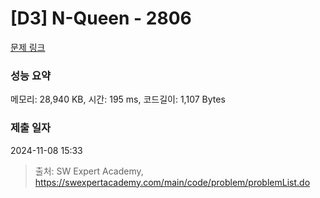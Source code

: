 # [D3] N-Queen - 2806 

[문제 링크](https://swexpertacademy.com/main/code/problem/problemDetail.do?contestProbId=AV7GKs06AU0DFAXB) 

### 성능 요약

메모리: 28,940 KB, 시간: 195 ms, 코드길이: 1,107 Bytes

### 제출 일자

2024-11-08 15:33



> 출처: SW Expert Academy, https://swexpertacademy.com/main/code/problem/problemList.do